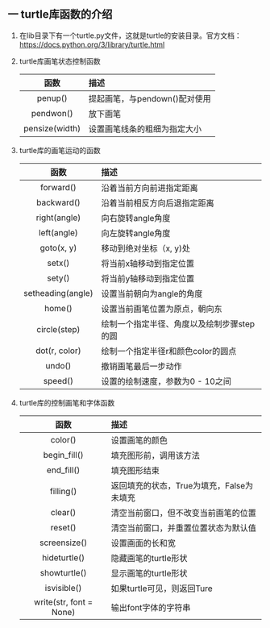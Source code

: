 ## 一 turtle库函数的介绍

1. 在lib目录下有一个turtle.py文件，这就是turtle的安装目录。官方文档：https://docs.python.org/3/library/turtle.html

2. turtle库画笔状态控制函数

   |       函数       | 描述                  |
   | :------------: | :------------------ |
   |    penup()     | 提起画笔，与pendown()配对使用 |
   |   pendwon()    | 放下画笔                |
   | pensize(width) | 设置画笔线条的粗细为指定大小      |

3. turtle库的画笔运动的函数

   |      **函数**       | **描述**                  |
   | :---------------: | :---------------------- |
   |     forward()     | 沿着当前方向前进指定距离            |
   |    backward()     | 沿着当前相反方向后退指定距离          |
   |   right(angle)    | 向右旋转angle角度             |
   |    left(angle)    | 向左旋转angle角度             |
   |    goto(x, y)     | 移动到绝对坐标（x, y)处          |
   |      setx()       | 将当前x轴移动到指定位置            |
   |      sety()       | 将当前y轴移动到指定位置            |
   | setheading(angle) | 设置当前朝向为angle的角度         |
   |      home()       | 设置当前画笔位置为原点，朝向东         |
   |   circle(step)    | 绘制一个指定半径、角度以及绘制步骤step的圆 |
   |   dot(r, color)   | 绘制一个指定半径r和颜色color的圆点    |
   |      undo()       | 撤销画笔最后一步动作              |
   |      speed()      | 设置的绘制速度，参数为0 - 10之间     |

4. turtle库的控制画笔和字体函数

   |           函数            | 描述                        |
   | :---------------------: | :------------------------ |
   |         color()         | 设置画笔的颜色                   |
   |      begin_fill()       | 填充图形前，调用该方法               |
   |       end_fill()        | 填充图形结束                    |
   |        filling()        | 返回填充的状态，True为填充，False为未填充 |
   |         clear()         | 清空当前窗口，但不改变当前画笔的位置        |
   |         reset()         | 清空当前窗口，并重置位置状态为默认值        |
   |      screensize()       | 设置画面的长和宽                  |
   |      hideturtle()       | 隐藏画笔的turtle形状             |
   |      showturtle()       | 显示画笔的turtle形状             |
   |       isvisible()       | 如果turtle可见，则返回Ture        |
   | write(str, font = None) | 输出font字体的字符串              |



